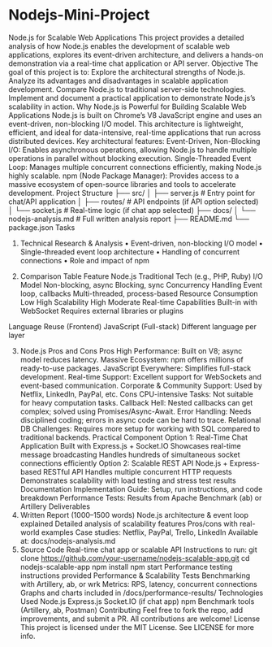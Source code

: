 # Nodejs-Mini-Project
Node.js for Scalable Web Applications
This project provides a detailed analysis of how Node.js enables the development of scalable web applications, explores its event-driven architecture, and delivers a hands-on demonstration via a real-time chat application or API server.
Objective
The goal of this project is to:
Explore the architectural strengths of Node.js.
Analyze its advantages and disadvantages in scalable application development.
Compare Node.js to traditional server-side technologies.
Implement and document a practical application to demonstrate Node.js’s scalability in action.
Why Node.js is Powerful for Building Scalable Web Applications
Node.js is built on Chrome’s V8 JavaScript engine and uses an event-driven, non-blocking I/O model. This architecture is lightweight, efficient, and ideal for data-intensive, real-time applications that run across distributed devices.
Key architectural features:
Event-Driven, Non-Blocking I/O: Enables asynchronous operations, allowing Node.js to handle multiple operations in parallel without blocking execution.
Single-Threaded Event Loop: Manages multiple concurrent connections efficiently, making Node.js highly scalable.
npm (Node Package Manager): Provides access to a massive ecosystem of open-source libraries and tools to accelerate development.
 Project Structure
├── src/
│   ├── server.js                # Entry point for chat/API application
│   ├── routes/                  # API endpoints (if API option selected)
│   └── socket.js                # Real-time logic (if chat app selected)
├── docs/
│   └── nodejs-analysis.md       # Full written analysis report
├── README.md
└── package.json
Tasks
1. Technical Research & Analysis
•	Event-driven, non-blocking I/O model
•	Single-threaded event loop architecture
•	Handling of concurrent connections
•	Role and impact of npm

2. Comparison Table
Feature	 Node.js	Traditional Tech (e.g., PHP, Ruby)
I/O Model	Non-blocking, async	Blocking, sync
Concurrency Handling	Event loop, callbacks	Multi-threaded, process-based
Resource Consumption	Low	High
Scalability	High	Moderate
Real-time Capabilities	Built-in with WebSocket	Requires external libraries or plugins

Language Reuse (Frontend)	JavaScript (Full-stack)		Different language per layer
					
3. Node.js Pros and Cons
 Pros
High Performance: Built on V8; async model reduces latency.
Massive Ecosystem: npm offers millions of ready-to-use packages.
JavaScript Everywhere: Simplifies full-stack development.
Real-time Support: Excellent support for WebSockets and event-based communication.
Corporate & Community Support: Used by Netflix, LinkedIn, PayPal, etc.
Cons
CPU-intensive Tasks: Not suitable for heavy computation tasks.
Callback Hell: Nested callbacks can get complex; solved using Promises/Async-Await.
Error Handling: Needs disciplined coding; errors in async code can be hard to trace.
Relational DB Challenges: Requires more setup for working with SQL compared to traditional backends.
Practical Component
Option 1: Real-Time Chat Application
Built with Express.js + Socket.IO
Showcases real-time message broadcasting
Handles hundreds of simultaneous socket connections efficiently
Option 2: Scalable REST API
Node.js + Express-based RESTful API
Handles multiple concurrent HTTP requests
Demonstrates scalability with load testing and stress test results
Documentation
Implementation Guide: Setup, run instructions, and code breakdown
Performance Tests: Results from Apache Benchmark (ab) or Artillery
Deliverables
1. Written Report (1000–1500 words)
Node.js architecture & event loop explained
Detailed analysis of scalability features
Pros/cons with real-world examples
Case studies: Netflix, PayPal, Trello, LinkedIn
Available at: docs/nodejs-analysis.md
2. Source Code
Real-time chat app or scalable API
Instructions to run:
git clone https://github.com/your-username/nodejs-scalable-app.git
cd nodejs-scalable-app
npm install
npm start
Performance testing instructions provided
Performance & Scalability Tests
Benchmarking with Artillery, ab, or wrk
Metrics: RPS, latency, concurrent connections
Graphs and charts included in /docs/performance-results/
Technologies Used
Node.js
Express.js
Socket.IO (if chat app)
npm
Benchmark tools (Artillery, ab, Postman)
 Contributing
Feel free to fork the repo, add improvements, and submit a PR. All contributions are welcome!
License
This project is licensed under the MIT License. See LICENSE for more info.



